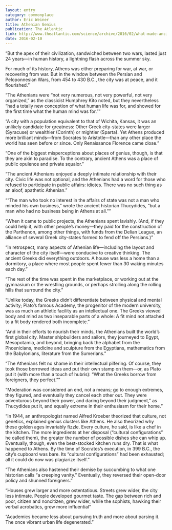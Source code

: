 ```yaml
---
layout: entry
category: commonplace
author: Eric Weiner
title: Athenian Genius
publication: The Atlantic
link: http://www.theatlantic.com/science/archive/2016/02/what-made-ancient-athens-a-city-of-genius/462009/
date: 2016-02-10
---
```


“But the apex of their civilization, sandwiched between two wars, lasted just 24 years—in human history, a lightning flash across the summer sky.

For much of its history, Athens was either preparing for war, at war, or recovering from war. But in the window between the Persian and Peloponnesian Wars, from 454 to 430 B.C., the city was at peace, and it flourished.”

“The Athenians were “not very numerous, not very powerful, not very organized,” as the classicist Humphrey Kito noted, but they nevertheless “had a totally new conception of what human life was for, and showed for the first time what the human mind was for.””

“A city with a population equivalent to that of Wichita, Kansas, it was an unlikely candidate for greatness: Other Greek city-states were larger (Syracuse) or wealthier (Corinth) or mightier (Sparta). Yet Athens produced more brilliant minds—from Socrates to Aristotle—than any other place the world has seen before or since. Only Renaissance Florence came close.”

“One of the biggest misperceptions about places of genius, though, is that they are akin to paradise. To the contrary, ancient Athens was a place of public opulence and private squalor.”

“The ancient Athenians enjoyed a deeply intimate relationship with their city. Civic life was not optional, and the Athenians had a word for those who refused to participate in public affairs: idiotes. There was no such thing as an aloof, apathetic Athenian.”

““The man who took no interest in the affairs of state was not a man who minded his own business,” wrote the ancient historian Thucydides, “but a man who had no business being in Athens at all.””

“When it came to public projects, the Athenians spent lavishly. (And, if they could help it, with other people’s money—they paid for the construction of the Parthenon, among other things, with funds from the Delian League, an alliance of several Greek city-states formed to fend off the Persians.)”

“In retrospect, many aspects of Athenian life—including the layout and character of the city itself—were conducive to creative thinking. The ancient Greeks did everything outdoors. A house was less a home than a dormitory, a place where most people spent fewer than 30 waking minutes each day.”

“The rest of the time was spent in the marketplace, or working out at the gymnasium or the wrestling grounds, or perhaps strolling along the rolling hills that surround the city.”

“Unlike today, the Greeks didn’t differentiate between physical and mental activity; Plato’s famous Academy, the progenitor of the modern university, was as much an athletic facility as an intellectual one. The Greeks viewed body and mind as two inseparable parts of a whole: A fit mind not attached to a fit body rendered both incomplete.”

“And in their efforts to nourish their minds, the Athenians built the world’s first global city. Master shipbuilders and sailors, they journeyed to Egypt, Mesopotamia, and beyond, bringing back the alphabet from the Phoenicians, medicine and sculpture from the Egyptians, mathematics from the Babylonians, literature from the Sumerians.”

“The Athenians felt no shame in their intellectual pilfering. Of course, they took those borrowed ideas and put their own stamp on them—or, as Plato put it (with more than a touch of hubris): “What the Greeks borrow from foreigners, they perfect.””

“Moderation was considered an end, not a means; go to enough extremes, they figured, and eventually they cancel each other out. They were adventurous beyond their power, and daring beyond their judgment,” as Thucydides put it, and equally extreme in their enthusiasm for their home.”

“In 1944, an anthropologist named Alfred Kroeber theorized that culture, not genetics, explained genius clusters like Athens. He also theorized why these golden ages invariably fizzle. Every culture, he said, is like a chef in the kitchen. The more ingredients at her disposal (“cultural configurations” he called them), the greater the number of possible dishes she can whip up. Eventually, though, even the best-stocked kitchen runs dry. That is what happened to Athens. By the time of Socrates’s execution, in 399 B.C., the city’s cupboard was bare. Its “cultural configurations” had been exhausted; all it could do now was plagiarize itself.”

“The Athenians also hastened their demise by succumbing to what one historian calls “a creeping vanity.” Eventually, they reversed their open-door policy and shunned foreigners.”

“Houses grew larger and more ostentatious. Streets grew wider, the city less intimate. People developed gourmet taste. The gap between rich and poor, citizen and noncitizen, grew wider, while the sophists, hawking their verbal acrobatics, grew more influential”

“Academics became less about pursuing truth and more about parsing it. The once vibrant urban life degenerated.”

